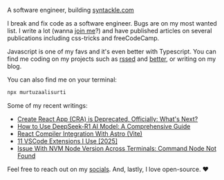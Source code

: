 A software engineer, building [syntackle.com](https://syntackle.com)

I break and fix code as a software engineer. Bugs are on my most wanted list. I write a lot (wanna [join me](https://syntackle.com/write/)?) and have published articles on several publications including css-tricks and freeCodeCamp.

Javascript is one of my favs and it's even better with Typescript. You can find me coding on my projects such as [rssed](https://rssed.netlify.app) and [better](https://github.com/murtuzaalisurti/better), or writing on my blog.

You can also find me on your terminal:

```bash
npx murtuzaalisurti
```

Some of my recent writings:

<!-- BLOG-POST-LIST:START -->
- [Create React App &lpar;CRA&rpar; is Deprecated, Officially: What&#39;s Next?](https://syntackle.com/blog/create-react-app-deprecated/)
- [How to Use DeepSeek-R1 AI Model: A Comprehensive Guide](https://syntackle.com/blog/deepseek-ai-model-and-openrouter/)
- [React Compiler Integration With Astro &lpar;Vite&rpar;](https://syntackle.com/blog/integrating-react-compiler-with-astro/)
- [11 VSCode Extensions I Use [2025]](https://syntackle.com/blog/vscode-extensions-2025/)
- [Issue With NVM Node Version Across Terminals: Command Node Not Found](https://syntackle.com/blog/nvm-node-issue-command-not-found/)
<!-- BLOG-POST-LIST:END -->

Feel free to reach out on my [socials](https://murtuzaalisurti.github.io/#socials). And, lastly, I love open-source. ❤️
